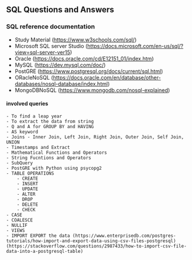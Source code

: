 ## SQL Questions and Answers

### SQL reference documentation
- Study Material (https://www.w3schools.com/sql/)
- Microsoft SQL server Studio  (https://docs.microsoft.com/en-us/sql/?view=sql-server-ver15)
- Oracle  (https://docs.oracle.com/cd/E12151_01/index.htm)
- MySQL  (https://dev.mysql.com/doc/)
- PostGRE  (https://www.postgresql.org/docs/current/sql.html)
- ORacleNoSQL  (https://docs.oracle.com/en/database/other-databases/nosql-database/index.html)
- MongoDBNoSQL  (https://www.mongodb.com/nosql-explained)

#### involved queries
    - To find a leap year 
    - To extract the data from string
    - Q and A for GROUP BY and HAVING 
    - AS keyword
    - Joins - Inner Join, Left Join, Right Join, Outer Join, Self Join, UNION
    - Timestamps and Extract
    - Mathematical Functions and Operators
    - String Fucntions and Operators
    - SubQuery
    - PostGRE with Python using psycopg2
    - TABLE OPERATIONS 
        - CREATE
        - INSERT
        - UPDATE
        - ALTER
        - DROP
        - DELETE
        - CHECK
    - CASE
    - COALESCE
    - NULLIF
    - VIEWS
    - IMPORT EXPORT the data (https://www.enterprisedb.com/postgres-tutorials/how-import-and-export-data-using-csv-files-postgresql) (https://stackoverflow.com/questions/2987433/how-to-import-csv-file-data-into-a-postgresql-table)
    
